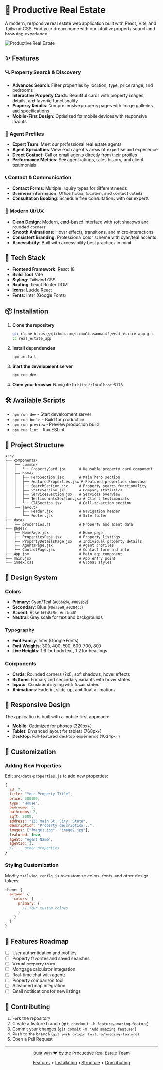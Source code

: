 # 🏡 Productive Real Estate

A modern, responsive real estate web application built with React, Vite, and Tailwind CSS. Find your dream home with our intuitive property search and browsing experience.

![Productive Real Estate](https://images.pexels.com/photos/1396122/pexels-photo-1396122.jpeg?auto=compress&cs=tinysrgb&w=1200&h=400&fit=crop)

## ✨ Features

### 🔍 Property Search & Discovery
- **Advanced Search**: Filter properties by location, type, price range, and bedrooms
- **Interactive Property Cards**: Beautiful cards with property images, details, and favorite functionality
- **Property Details**: Comprehensive property pages with image galleries and specifications
- **Mobile-First Design**: Optimized for mobile devices with responsive layouts

### 👥 Agent Profiles
- **Expert Team**: Meet our professional real estate agents
- **Agent Specialties**: View each agent's areas of expertise and experience
- **Direct Contact**: Call or email agents directly from their profiles
- **Performance Metrics**: See agent ratings, sales history, and client testimonials

### 📞 Contact & Communication
- **Contact Forms**: Multiple inquiry types for different needs
- **Business Information**: Office hours, location, and contact details
- **Consultation Booking**: Schedule free consultations with our experts

### 🎨 Modern UI/UX
- **Clean Design**: Modern, card-based interface with soft shadows and rounded corners
- **Smooth Animations**: Hover effects, transitions, and micro-interactions
- **Consistent Branding**: Professional color scheme with cyan/teal accents
- **Accessibility**: Built with accessibility best practices in mind

## 🚀 Tech Stack

- **Frontend Framework**: React 18
- **Build Tool**: Vite
- **Styling**: Tailwind CSS
- **Routing**: React Router DOM
- **Icons**: Lucide React
- **Fonts**: Inter (Google Fonts)

## 📦 Installation

1. **Clone the repository**
   ```bash
   git clone https://github.com/naimulhasannabil/Real-Estate-App.git
   cd real_estate_app
   ```

2. **Install dependencies**
   ```bash
   npm install
   ```

3. **Start the development server**
   ```bash
   npm run dev
   ```

4. **Open your browser**
   Navigate to `http://localhost:5173`

## 🛠️ Available Scripts

- `npm run dev` - Start development server
- `npm run build` - Build for production
- `npm run preview` - Preview production build
- `npm run lint` - Run ESLint

## 📁 Project Structure

```
src/
├── components/
│   ├── common/
│   │   └── PropertyCard.jsx      # Reusable property card component
│   ├── home/
│   │   ├── HeroSection.jsx       # Main hero section
│   │   ├── FeaturedProperties.jsx # Featured properties showcase
│   │   ├── SearchSection.jsx     # Property search functionality
│   │   ├── StatsSection.jsx      # Company statistics
│   │   ├── ServicesSection.jsx   # Services overview
│   │   ├── TestimonialsSection.jsx # Client testimonials
│   │   └── CTASection.jsx        # Call-to-action section
│   └── layout/
│       ├── Header.jsx            # Navigation header
│       └── Footer.jsx            # Site footer
├── data/
│   └── properties.js             # Property and agent data
├── pages/
│   ├── HomePage.jsx              # Home page
│   ├── PropertiesPage.jsx        # Property listings
│   ├── PropertyDetailsPage.jsx   # Individual property details
│   ├── AgentsPage.jsx            # Agent profiles
│   └── ContactPage.jsx           # Contact form and info
├── App.jsx                       # Main app component
├── main.jsx                      # App entry point
└── index.css                     # Global styles
```

## 🎨 Design System

### Colors
- **Primary**: Cyan/Teal (`#06b6d4`, `#0891b2`)
- **Secondary**: Blue (`#0ea5e9`, `#0284c7`)
- **Accent**: Rose (`#f43f5e`, `#e11d48`)
- **Neutral**: Gray scale for text and backgrounds

### Typography
- **Font Family**: Inter (Google Fonts)
- **Font Weights**: 300, 400, 500, 600, 700, 800
- **Line Heights**: 1.6 for body text, 1.2 for headings

### Components
- **Cards**: Rounded corners (2xl), soft shadows, hover effects
- **Buttons**: Primary and secondary variants with hover states
- **Inputs**: Consistent styling with focus states
- **Animations**: Fade-in, slide-up, and float animations

## 📱 Responsive Design

The application is built with a mobile-first approach:

- **Mobile**: Optimized for phones (320px+)
- **Tablet**: Enhanced layout for tablets (768px+)
- **Desktop**: Full-featured desktop experience (1024px+)

## 🔧 Customization

### Adding New Properties
Edit `src/data/properties.js` to add new properties:

```javascript
{
  id: 7,
  title: "Your Property Title",
  price: 500000,
  type: "House",
  bedrooms: 3,
  bathrooms: 2,
  sqft: 2000,
  address: "123 Main St, City, State",
  description: "Property description...",
  images: ["image1.jpg", "image2.jpg"],
  featured: true,
  agent: "Agent Name",
  agentId: 1,
  // ... other properties
}
```

### Styling Customization
Modify `tailwind.config.js` to customize colors, fonts, and other design tokens:

```javascript
theme: {
  extend: {
    colors: {
      primary: {
        // Your custom colors
      }
    }
  }
}
```

## 🌟 Features Roadmap

- [ ] User authentication and profiles
- [ ] Property favorites and saved searches
- [ ] Virtual property tours
- [ ] Mortgage calculator integration
- [ ] Real-time chat with agents
- [ ] Property comparison tool
- [ ] Advanced map integration
- [ ] Email notifications for new listings

## 🤝 Contributing

1. Fork the repository
2. Create a feature branch (`git checkout -b feature/amazing-feature`)
3. Commit your changes (`git commit -m 'Add amazing feature'`)
4. Push to the branch (`git push origin feature/amazing-feature`)
5. Open a Pull Request



---

<div align="center">
  <p>Built with ❤️ by the Productive Real Estate Team</p>
  <p>
    <a href="#-features">Features</a> •
    <a href="#-installation">Installation</a> •
    <a href="#-project-structure">Structure</a> •
    <a href="#-contributing">Contributing</a>
  </p>
</div>
